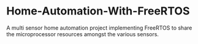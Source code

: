 # Home-Automation-With-FreeRTOS
A multi sensor home automation project implementing FreeRTOS to share the microprocessor resources amongst the various sensors. 

